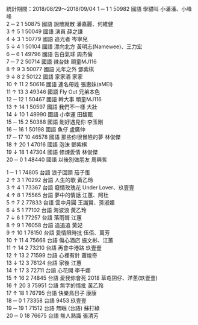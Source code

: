 統計期間：2018/08/29～2018/09/04
1 	─ 	1 	1 	50982 	國語 	學貓叫 	小潘潘、小峰峰 		
2 	─ 	2 	1 	50875 	國語 	說散就散 	潘嘉麗、何維健 		
3 	↑ 	5 	1 	50049 	國語 	演員 	薛之謙 		
4 	↓ 	3 	1 	50779 	國語 	追光者 	岑寧兒 		
5 	↓ 	4 	1 	50104 	國語 	漂向北方 	黃明志(Namewee)、王力宏 		
6 	─ 	6 	1 	49796 	國語 	告白氣球 	周杰倫 		
7 	─ 	7 	2 	50714 	國語 	辣台妹 	頑童MJ116 		
8 	↑ 	9 	3 	50077 	國語 	光年之外 	鄧紫棋 		
9 	↓ 	8 	2 	50122 	國語 	家家酒 	家家 		
10 	↑ 	11 	2 	50616 	國語 	連名帶姓 	張惠妹(aMEI) 		
11 	↑ 	13 	3 	49346 	國語 	Fly Out 	兄弟本色 		
12 	─ 	12 	1 	50467 	國語 	幹大事 	頑童MJ116 		
13 	↑ 	14 	1 	50597 	國語 	我們不一樣 	大壯 		
14 	↓ 	10 	1 	48990 	國語 	小幸運 	田馥甄 		
15 	─ 	15 	2 	50388 	國語 	剛好遇見你 	李玉剛 		
16 	─ 	16 	1 	50198 	國語 	魚仔 	盧廣仲 		
17 	─ 	17 	10 	46578 	國語 	那些你很冒險的夢 	林俊傑 		
18 	↑ 	20 	1 	47016 	國語 	泡沫 	鄧紫棋 		
19 	↓ 	18 	1 	47304 	國語 	修煉愛情 	林俊傑 		
20 	─ 	0 	1 	48440 	國語 	以後別做朋友 	周興哲

1 	─ 	1 	1 	74805 	台語 	浪子回頭 	茄子蛋 		
2 	↑ 	3 	1 	70292 	台語 	人生的歌 	黃乙玲 		
3 	↑ 	4 	1 	73367 	台語 	癡情玫瑰花 	Under Lover、玖壹壹 		
4 	↑ 	8 	1 	75565 	台語 	夢中的情話 	江蕙、阿杜 		
5 	↑ 	7 	2 	77833 	台語 	雲中月圓 	王識賢、孫淑媚 		
6 	↓ 	5 	1 	77102 	台語 	海波浪 	黃乙玲 		
7 	↓ 	6 	1 	77257 	台語 	落雨聲 	江蕙 		
8 	↑ 	9 	1 	76058 	台語 	追追追 	黃妃 		
9 	↑ 	10 	1 	76150 	台語 	愛情限時批 	伍佰、萬芳 		
10 	↑ 	11 	4 	75668 	台語 	傷心酒店 	施文彬、江蕙 		
11 	↑ 	14 	2 	73210 	台語 	再會中港路 	玖壹壹 		
12 	↑ 	13 	2 	71599 	台語 	心裡有針 	蕭煌奇 		
13 	↓ 	12 	3 	76124 	台語 	家後 	江蕙 		
14 	↑ 	17 	3 	72711 	台語 	心花開 	李千娜 		
15 	↑ 	16 	2 	74845 	台語 	愛我你會死 2018 	草屯囝仔、洋蔥(玖壹壹) 		
16 	↑ 	20 	3 	75951 	台語 	無字的情批 	黃乙玲 		
17 	↑ 	18 	1 	76795 	台語 	快樂鳥日子 	康康 		
18 	─ 	0 	1 	73358 	台語 	9453 	玖壹壹 		
19 	─ 	19 	1 	71512 	台語 	無眠 (台語) 	蘇打綠 		
20 	─ 	0 	18 	76675 	台語 	無人熟識 	張清芳